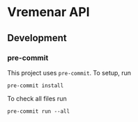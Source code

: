 # Vremenar API

## Development

### pre-commit

This project uses `pre-commit`. To setup, run

```shell
pre-commit install
```

To check all files run

```shell
pre-commit run --all
```
